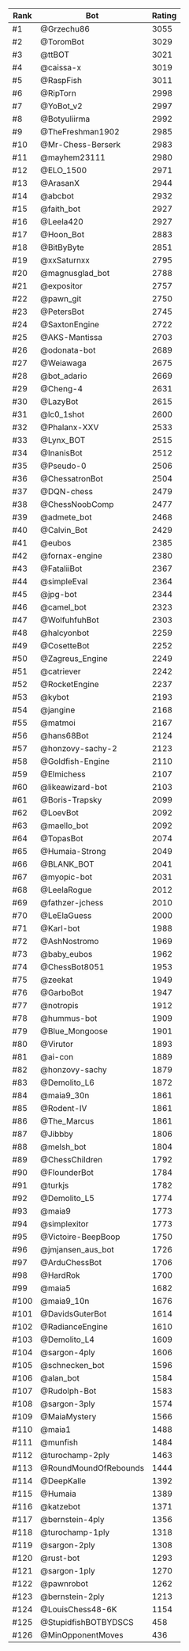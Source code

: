 Rank|Bot|Rating
---|---|---
#1|@Grzechu86|3055
#2|@ToromBot|3029
#3|@ttBOT|3021
#4|@caissa-x|3019
#5|@RaspFish|3011
#6|@RipTorn|2998
#7|@YoBot_v2|2997
#8|@Botyuliirma|2992
#9|@TheFreshman1902|2985
#10|@Mr-Chess-Berserk|2983
#11|@mayhem23111|2980
#12|@ELO_1500|2971
#13|@ArasanX|2944
#14|@abcbot|2932
#15|@faith_bot|2927
#16|@Leela420|2927
#17|@Hoon_Bot|2883
#18|@BitByByte|2851
#19|@xxSaturnxx|2795
#20|@magnusglad_bot|2788
#21|@expositor|2757
#22|@pawn_git|2750
#23|@PetersBot|2745
#24|@SaxtonEngine|2722
#25|@AKS-Mantissa|2703
#26|@odonata-bot|2689
#27|@Weiawaga|2675
#28|@bot_adario|2669
#29|@Cheng-4|2631
#30|@LazyBot|2615
#31|@lc0_1shot|2600
#32|@Phalanx-XXV|2533
#33|@Lynx_BOT|2515
#34|@InanisBot|2512
#35|@Pseudo-0|2506
#36|@ChessatronBot|2504
#37|@DQN-chess|2479
#38|@ChessNoobComp|2477
#39|@admete_bot|2468
#40|@Calvin_Bot|2429
#41|@eubos|2385
#42|@fornax-engine|2380
#43|@FataliiBot|2367
#44|@simpleEval|2364
#45|@jpg-bot|2344
#46|@camel_bot|2323
#47|@WolfuhfuhBot|2303
#48|@halcyonbot|2259
#49|@CosetteBot|2252
#50|@Zagreus_Engine|2249
#51|@catriever|2242
#52|@RocketEngine|2237
#53|@kybot|2193
#54|@jangine|2168
#55|@matmoi|2167
#56|@hans68Bot|2124
#57|@honzovy-sachy-2|2123
#58|@Goldfish-Engine|2110
#59|@Elmichess|2107
#60|@likeawizard-bot|2103
#61|@Boris-Trapsky|2099
#62|@LoevBot|2092
#63|@maello_bot|2092
#64|@TopasBot|2074
#65|@Humaia-Strong|2049
#66|@BLANK_BOT|2041
#67|@myopic-bot|2031
#68|@LeelaRogue|2012
#69|@fathzer-jchess|2010
#70|@LeElaGuess|2000
#71|@Karl-bot|1988
#72|@AshNostromo|1969
#73|@baby_eubos|1962
#74|@ChessBot8051|1953
#75|@zeekat|1949
#76|@GarboBot|1947
#77|@notropis|1912
#78|@hummus-bot|1909
#79|@Blue_Mongoose|1901
#80|@Virutor|1893
#81|@ai-con|1889
#82|@honzovy-sachy|1879
#83|@Demolito_L6|1872
#84|@maia9_30n|1861
#85|@Rodent-IV|1861
#86|@The_Marcus|1861
#87|@Jibbby|1806
#88|@melsh_bot|1804
#89|@ChessChildren|1792
#90|@FlounderBot|1784
#91|@turkjs|1782
#92|@Demolito_L5|1774
#93|@maia9|1773
#94|@simplexitor|1773
#95|@Victoire-BeepBoop|1750
#96|@jmjansen_aus_bot|1726
#97|@ArduChessBot|1706
#98|@HardRok|1700
#99|@maia5|1682
#100|@maia9_10n|1676
#101|@DavidsGuterBot|1614
#102|@RadianceEngine|1610
#103|@Demolito_L4|1609
#104|@sargon-4ply|1606
#105|@schnecken_bot|1596
#106|@alan_bot|1584
#107|@Rudolph-Bot|1583
#108|@sargon-3ply|1574
#109|@MaiaMystery|1566
#110|@maia1|1488
#111|@munfish|1484
#112|@turochamp-2ply|1463
#113|@RoundMoundOfRebounds|1444
#114|@DeepKalle|1392
#115|@Humaia|1389
#116|@katzebot|1371
#117|@bernstein-4ply|1356
#118|@turochamp-1ply|1318
#119|@sargon-2ply|1308
#120|@rust-bot|1293
#121|@sargon-1ply|1270
#122|@pawnrobot|1262
#123|@bernstein-2ply|1213
#124|@LouisChess48-6K|1154
#125|@StupidfishBOTBYDSCS|458
#126|@MinOpponentMoves|436
